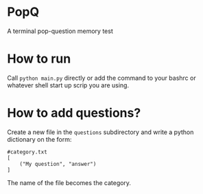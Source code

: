 PopQ
====
A terminal pop-question memory test

How to run
==========
Call `python main.py` directly or add the command to your bashrc or whatever shell start up scrip you are using.

How to add questions?
=====================
Create a new file in the `questions` subdirectory and write a python dictionary on the form:

```
#category.txt
[
    ("My question", "answer")
]
```

The name of the file becomes the category.

